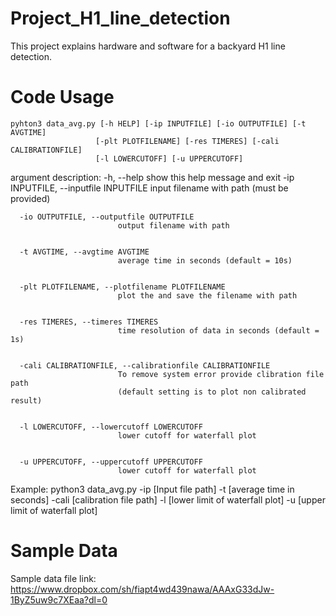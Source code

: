 # Project_H1_line_detection
This project explains hardware and software for a backyard H1 line detection.


# Code Usage
    pyhton3 data_avg.py [-h HELP] [-ip INPUTFILE] [-io OUTPUTFILE] [-t AVGTIME]
                       [-plt PLOTFILENAME] [-res TIMERES] [-cali CALIBRATIONFILE]
                       [-l LOWERCUTOFF] [-u UPPERCUTOFF]


argument description:
      -h, --help            show this help message and exit
      -ip INPUTFILE, --inputfile INPUTFILE
                            input filename with path (must be provided)


      -io OUTPUTFILE, --outputfile OUTPUTFILE
                            output filename with path


      -t AVGTIME, --avgtime AVGTIME
                            average time in seconds (default = 10s)


      -plt PLOTFILENAME, --plotfilename PLOTFILENAME
                            plot the and save the filename with path


      -res TIMERES, --timeres TIMERES
                            time resolution of data in seconds (default = 1s)


      -cali CALIBRATIONFILE, --calibrationfile CALIBRATIONFILE
                            To remove system error provide clibration file path
                            (default setting is to plot non calibrated result)


      -l LOWERCUTOFF, --lowercutoff LOWERCUTOFF
                            lower cutoff for waterfall plot


      -u UPPERCUTOFF, --uppercutoff UPPERCUTOFF
                            lower cutoff for waterfall plot


Example:
    python3 data_avg.py -ip [Input file path] -t [average time in seconds] -cali [calibration file path] -l [lower limit of waterfall plot] -u [upper limit of waterfall plot]


# Sample Data
Sample data file link: https://www.dropbox.com/sh/fiapt4wd439nawa/AAAxG33dJw-1ByZ5uw9c7XEaa?dl=0
